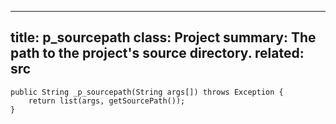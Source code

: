 ___
title: 	p_sourcepath
class: 	Project
summary: The path to the project's source directory.
related: src
----

	public String _p_sourcepath(String args[]) throws Exception {
		return list(args, getSourcePath());
	}

